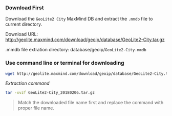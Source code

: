 ### Download First

Download the `GeoLite2 City` MaxMind DB and extract the `.mmdb` file to current directory.

Download URL: <http://geolite.maxmind.com/download/geoip/database/GeoLite2-City.tar.gz>

.mmdb file extration directory: database/geoip/`GeoLite2-City.mmdb`

### Use command line or terminal for downloading

```bash
wget http://geolite.maxmind.com/download/geoip/database/GeoLite2-City.tar.gz
```

*Extraction command*

```bash
tar -xvzf GeoLite2-City_20180206.tar.gz
```

> Match the downloaded file name first and replace the command with proper file name.